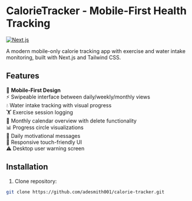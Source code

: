 # CalorieTracker - Mobile-First Health Tracking

[![Next.js](https://img.shields.io/badge/Next.js-14.1.0-black?style=flat&logo=next.js)](https://nextjs.org/)

A modern mobile-only calorie tracking app with exercise and water intake monitoring, built with Next.js and Tailwind CSS.

## Features

📱 **Mobile-First Design**  
⚡️ Swipeable interface between daily/weekly/monthly views  
💧 Water intake tracking with visual progress  
🏋️ Exercise session logging  
📅 Monthly calendar overview with delete functionality  
📊 Progress circle visualizations  
💬 Daily motivational messages  
📲 Responsive touch-friendly UI  
⚠️ Desktop user warning screen  

## Installation

1. Clone repository:
```bash
git clone https://github.com/adesmith001/calorie-tracker.git